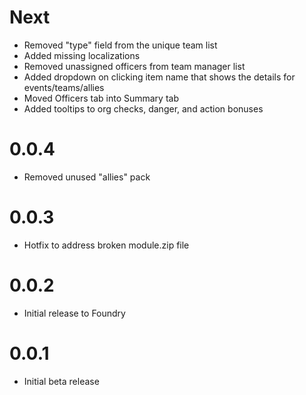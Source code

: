 # Next

- Removed "type" field from the unique team list
- Added missing localizations
- Removed unassigned officers from team manager list
- Added dropdown on clicking item name that shows the details for events/teams/allies
- Moved Officers tab into Summary tab
- Added tooltips to org checks, danger, and action bonuses

# 0.0.4

- Removed unused "allies" pack

# 0.0.3

- Hotfix to address broken module.zip file

# 0.0.2

- Initial release to Foundry

# 0.0.1

- Initial beta release
